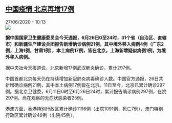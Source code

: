 <!--1593248258000-->
[中国疫情 北京再增17例](http://www.rfi.fr//cn/%E4%B8%AD%E5%9B%BD/20200627-%E4%B8%AD%E5%9B%BD%E7%96%AB%E6%83%85-%E5%8C%97%E4%BA%AC%E5%86%8D%E5%A2%9E17%E4%BE%8B)
------

<div>27/06/2020 - 10:13</div><img src="https://s.rfi.fr/media/display/112d4416-4b3a-11ea-a3cb-005056bfd1d9/w:310/p:16x9/zhd.jpg"><p><strong>据中国国家卫生健康委员会今天通报，6月26日0至24时，31个省（自治区、直辖市）和新疆生产建设兵团报告新增确诊病例21例，其中境外移入病例4例（广东2例，上海1例，甘肃1例），本土病例17例，皆在北京。上海新增疑似病例1例，为境外移入病例。</strong></p><div class="t-content__body u-clearfix"><div class="m-interstitial"></div><p>据中央社今天报道说，北京新增17例武汉肺炎确诊，累计297例。</p><p>中国首都北京每天仍在持续增加新冠肺炎病毒确诊人数。中国官方通报，26日共新增确诊病例21例，其中本土病例17例皆在北京。11日至今，北京已累计确诊297例。据北京卫健委，6月11日0时至6月26日24时，累计报告确诊病例297例，在院297例。尚在观察的无症状感染者25例。</p><p>港澳方面，香港特别行政区累计确诊1196例（出院1091例，死亡7例），澳门特别行政区累计确诊46例（出院45例）。</p><div class="o-self-promo o-self-promo--nl o-self-promo--hidden" data-selfpromo-newsletter></div><div class="o-self-promo o-self-promo--app o-self-promo--hidden" data-selfpromo-app></div></div>
